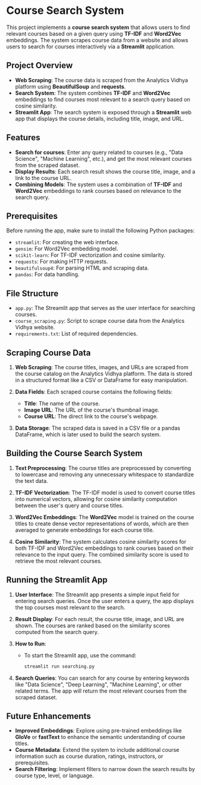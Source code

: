 
# Course Search System

This project implements a **course search system** that allows users to find relevant courses based on a given query using **TF-IDF** and **Word2Vec** embeddings. The system scrapes course data from a website and allows users to search for courses interactively via a **Streamlit** application.

## Project Overview

- **Web Scraping**: The course data is scraped from the Analytics Vidhya platform using **BeautifulSoup** and **requests**.
- **Search System**: The system combines **TF-IDF** and **Word2Vec** embeddings to find courses most relevant to a search query based on cosine similarity.
- **Streamlit App**: The search system is exposed through a **Streamlit** web app that displays the course details, including title, image, and URL.

## Features

- **Search for courses**: Enter any query related to courses (e.g., "Data Science", "Machine Learning", etc.), and get the most relevant courses from the scraped dataset.
- **Display Results**: Each search result shows the course title, image, and a link to the course URL.
- **Combining Models**: The system uses a combination of **TF-IDF** and **Word2Vec** embeddings to rank courses based on relevance to the search query.

## Prerequisites

Before running the app, make sure to install the following Python packages:

- `streamlit`: For creating the web interface.
- `gensim`: For Word2Vec embedding model.
- `scikit-learn`: For TF-IDF vectorization and cosine similarity.
- `requests`: For making HTTP requests.
- `beautifulsoup4`: For parsing HTML and scraping data.
- `pandas`: For data handling.

## File Structure

- `app.py`: The Streamlit app that serves as the user interface for searching courses.
- `course_scraping.py`: Script to scrape course data from the Analytics Vidhya website.
- `requirements.txt`: List of required dependencies.

## Scraping Course Data

1. **Web Scraping**: The course titles, images, and URLs are scraped from the course catalog on the Analytics Vidhya platform. The data is stored in a structured format like a CSV or DataFrame for easy manipulation.

2. **Data Fields**: Each scraped course contains the following fields:
   - **Title**: The name of the course.
   - **Image URL**: The URL of the course's thumbnail image.
   - **Course URL**: The direct link to the course's webpage.

3. **Data Storage**: The scraped data is saved in a CSV file or a pandas DataFrame, which is later used to build the search system.

## Building the Course Search System

1. **Text Preprocessing**: The course titles are preprocessed by converting to lowercase and removing any unnecessary whitespace to standardize the text data.

2. **TF-IDF Vectorization**: The TF-IDF model is used to convert course titles into numerical vectors, allowing for cosine similarity computation between the user's query and course titles.

3. **Word2Vec Embeddings**: The **Word2Vec** model is trained on the course titles to create dense vector representations of words, which are then averaged to generate embeddings for each course title.

4. **Cosine Similarity**: The system calculates cosine similarity scores for both TF-IDF and Word2Vec embeddings to rank courses based on their relevance to the input query. The combined similarity score is used to retrieve the most relevant courses.

## Running the Streamlit App

1. **User Interface**: The Streamlit app presents a simple input field for entering search queries. Once the user enters a query, the app displays the top courses most relevant to the search.

2. **Result Display**: For each result, the course title, image, and URL are shown. The courses are ranked based on the similarity scores computed from the search query.

3. **How to Run**: 
   
   - To start the Streamlit app, use the command: 
     ```bash
     streamlit run searching.py
     ```

4. **Search Queries**: You can search for any course by entering keywords like "Data Science", "Deep Learning", "Machine Learning", or other related terms. The app will return the most relevant courses from the scraped dataset.

## Future Enhancements

- **Improved Embeddings**: Explore using pre-trained embeddings like **GloVe** or **fastText** to enhance the semantic understanding of course titles.
- **Course Metadata**: Extend the system to include additional course information such as course duration, ratings, instructors, or prerequisites.
- **Search Filtering**: Implement filters to narrow down the search results by course type, level, or language.


